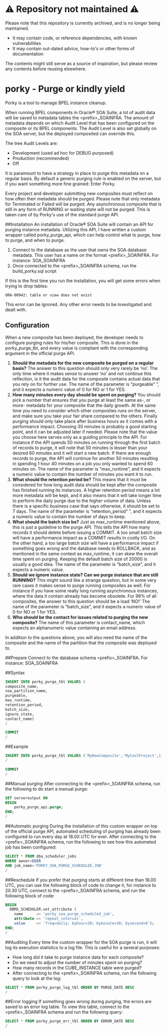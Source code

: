 # :warning: Repository not maintained :warning:

Please note that this repository is currently archived, and is no longer being maintained.

- It may contain code, or reference dependencies, with known vulnerabilities
- It may contain out-dated advice, how-to's or other forms of documentation

The contents might still serve as a source of inspiration, but please review any contents before reusing elsewhere.

# porky - Purge or kindly yield 
Porky is a tool to manage BPEL instance cleanup. 

When running BPEL components in Oracle® SOA Suite, a lot of audit data will be saved to metadata tables the \<prefix>_SOAINFRA. The amount of metadata depends on which Audit Level that has been configured on the composite or its BPEL components. The Audit Level is also set globally on the SOA server, but the deployed composited can override this. 

The tree Audit Levels are:
* Development (used ad hoc for DEBUG purposed)
* Production (recommended)
* Off

It is paramount to have a strategy in place to purge this metadata on a regular basis. By default a generic purging rule is enabled on the server, but if you want something more fine grained: Enter Porky.

Every project and developer submitting new composites must reflect on how often their metadata should be purged. Please note that only metadata for Terminated or Failed will be purged. Any asynchronous composite that is still in any form of RUNNING or waiting state will not be purged. This is taken care of by Porky's use of the standard purge API.

##Installation
An installation of Oracle® SOA Suite will contain an API for purging instance metadata. Utilizing this API, I have written a custom wrapper called porky_purge_api, which can help control what to purge, how to purge, and when to purge.

1. Connect to the database as the user that owns the SOA database metadata. This user has a name on the format \<prefix>_SOAINFRA. For instance: SOA_SOAINFRA
2. Once connected to the \<prefix>_SOAINFRA schema, run the build_porky.sql script

If this is the first time you run the installation, you will get some errors when trying to drop tables:

<code>ORA-00942: table or view does not exist</code>

This error can be ignored. Any other error needs to be investigated and dealt with.

## Configuration
When a new composite has been deployed, the developer needs to configure purging rules for his/her composite. This is done in the porky_purge_tbl, and every value is compliant with the corresponding argument in the official purge API.

1. **Should the metadata for the new composite be purged on a regular basis?** The answer to this question should only very rarely be ‘no’. The only time where it makes sense to answer ‘no’ and not continue this reflection, is it the audit data for the composite contains actual data that you rely on for further use. The name of the parameter is “purgeable” ”, and it expects a numeric value of 0 for NO or 1 for YES.
2. **How many minutes every day should be spent on purging?** You should pick a number that ensures that you purge at least the same as-, or more- metadata for your composite that the daily growth. At the same time you need to consider which other composites runs on the server, and make sure you take your fair share compared to the others. Finally purging should only take place after business hours as it comes with a performance impact. Choosing 30 minutes is probably a good starting point, and it can be adjusted later if needed. Please note that the value you choose here serves only as a guiding principle to the API. For instance if the API spends 50 minutes on running through the first batch of records to purge, it will note that 50 minutes is lesser than your desired 60 minutes and it will start a new batch. If there are enough records to purge, the API will continue for another 50 minutes resulting in spending 1 hour 40 minutes on a job you only wanted to spend 60 minutes on. The name of the parameter is “max_runtime”, and it expects a numeric value to contain the number of minutes you want it to run.
3. **What should the retention period be?** This means that it must be considered for how long audit data should be kept after the composite has finished running its instances. A higher retention period means a lot more metadata will be kept, and it also means that it will take longer time to perform the daily purge due to the higher volume of data. Unless there is a specific business case that says otherwise, it should be set to 7 days. The name of the parameter is “retention_period” ”, and it expects a numeric value to contain the number of days to keep.
4. **What should the batch size be?** Just as max_runtime mentioned above, this is just a guideline to the purge API. This tells the API how many records it should delete before issuing a COMMIT. A too small batch size will have a performance impact as a COMMIT results in costly I/O. On the other hand, a too large batch size will have a performance impact if something goes wrong and the database needs to ROLLBACK, and as mentioned in the same context as max_runtime, it can skew the overall time spent on purging. Keeping the default batch size of 20000 is usually a good idea. The name of the parameter is “batch_size”, and it expects a numeric value.
5. **Should we ignore instance state? Can we purge instance that are still RUNNING?** This might sound like a strange question, but in some very rare cases it makes sense to purge running composites as well. For instance if you have some really long running asynchronous instances, where the data it contain already has become obsolete. For 99% of all composites, the answer to this question should be a load ‘NO!’ The name of the parameter is “batch_size”, and it expects a numeric value of 0 for NO or 1 for YES.
6. **Who should be the contact for issues related to purging the new composite?** The name of this parameter is contact_name, which expects an alphanumeric value containing an email address.

In addition to the questions above, you will also need the name of the composite and the name of the partition that the composite was deployed to.

##Prepare
Connect to the database schema \<prefix>_SOAINFRA. For instance: SOA_SOAINFRA

##Syntax
```sql
INSERT INTO porky_purge_tbl VALUES (
composite_name, 
soa_partition_name, 
purgeable, 
max_runtime, 
retention_period, 
batch_size, 
ignore_state,
contact_name)
/

COMMIT
/
```

##Example
```sql
INSERT INTO porky_purge_tbl VALUES ('MyNewComposite','MyCoolProject',1,10,7,20000,0,'dummy@dummy')
/

COMMIT
/
```

##Manual purging
After connecting to the \<prefix>_SOAINFRA schema, run the following to do start a manual purge:
```sql
SET serveroutput ON
BEGIN
	porky_purge_api.purge;
END;
/
```

##Automatic purging
During the installation of this custom wrapper on top of the official purge API, automated scheduling of purging has already been configured to run every day at 18.00 UTC for ever.
After connecting to the \<prefix>_SOAINFRA schema, run the following to see how this automated job has been configured:

```sql
SELECT * FROM dba_scheduler_jobs  
WHERE owner=USER  
AND job_name='PORKY_SOA_PURGE_SCHEDULED_JOB'  
/  
```

##Reschedule
If you prefer that purging starts at different time than 18.00 UTC, you can use the following block of code to change it, for instance to 20.30 UTC, connect to the \<prefix>_SOAINFRA schema, and run the following block of code:

```sql
BEGIN
  DBMS_SCHEDULER.set_attribute (
    name      => 'porky_soa_purge_scheduled_job',  
    attribute => 'repeat_interval',  
    value     => 'freq=daily; byhour=20; byminute=30; bysecond=0');  
END;  
/
```

##Auditing
Every time the custom wrapper for the SOA purge is run, it will log its execution statistics to a log file. This is useful for a several purposes:

* How long did it take to purge instance data for each composite?
* Do we need to adjust the number of minutes spent on purging?
* How many records in the CUBE_INSTANCE table were purged?
* After connecting to the \<prefix>_SOAINFRA schema, run the following query to look at the log:

```sql
SELECT * FROM porky_purge_log_tbl ORDER BY PURGE_DATE DESC
/
```

##Error logging
If something goes wrong during purging, the errors are saved to an error log table. To view this table, connect to the \<prefix>_SOAINFRA schema and run the following query:

```sql
SELECT * FROM porky_purge_err_tbl ORDER BY ERROR_DATE DESC 
/
```

